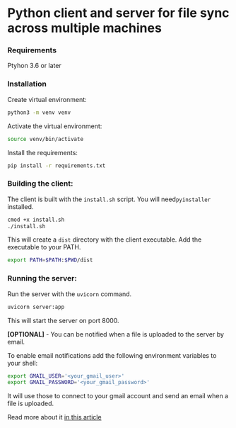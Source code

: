 # Python client and server for file sync across multiple machines

### Requirements

Ptyhon 3.6 or later

### Installation
Create virtual environment:

```bash
python3 -m venv venv
```

Activate the virtual environment:

```bash
source venv/bin/activate
```

Install the requirements:

```bash
pip install -r requirements.txt
```

### Building the client:

The client is built with the `install.sh` script.
You will need`pyinstaller` installed. 

```bash
cmod +x install.sh
./install.sh
```

This will create a `dist` directory with the client executable.
Add the executable to your PATH.

```bash
export PATH=$PATH:$PWD/dist
```

### Running the server:
Run the server with the `uvicorn` command.

```bash
uvicorn server:app
```

This will start the server on port 8000.

**[OPTIONAL]** - You can be notified when a file is uploaded to the server by email.

To enable email notifications add the following environment variables to your shell:

```bash
export GMAIL_USER='<your_gmail_user>'
export GMAIL_PASSWORD='<your_gmail_password>'
```

It will use those to connect to your gmail account and send an email when a file is uploaded.

Read more about it [in this article](https://realpython.com/python-send-email/)




